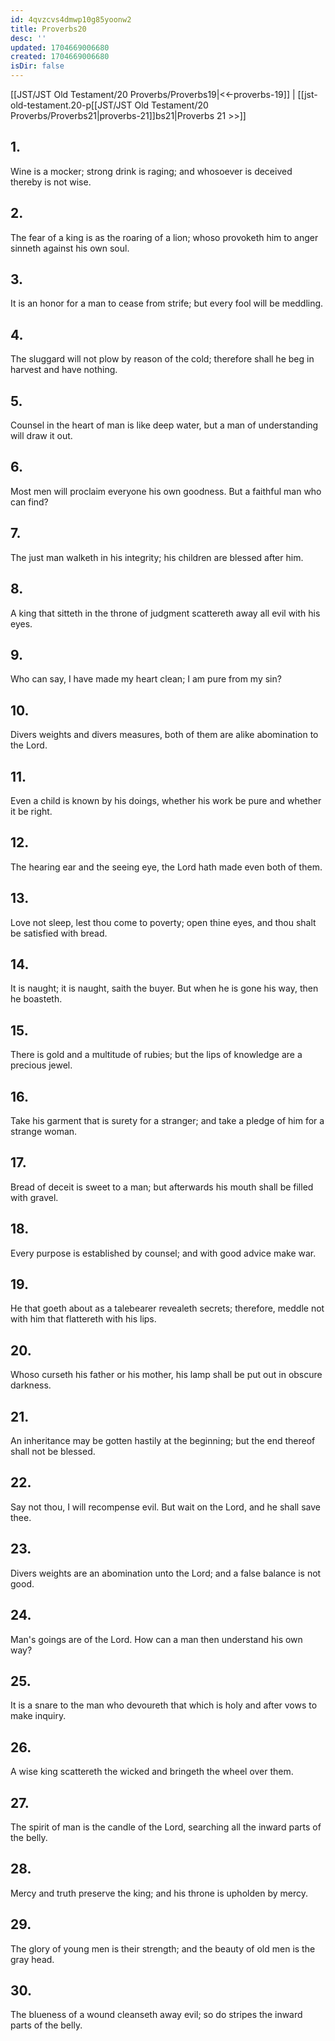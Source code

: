```yaml
---
id: 4qvzcvs4dmwp10g85yoonw2
title: Proverbs20
desc: ''
updated: 1704669006680
created: 1704669006680
isDir: false
---
```

[[JST/JST Old Testament/20 Proverbs/Proverbs19|<<-proverbs-19]] | [[jst-old-testament.20-p[[JST/JST Old Testament/20 Proverbs/Proverbs21|proverbs-21]]bs21|Proverbs 21 >>]]
## 1.
Wine is a mocker; strong drink is raging; and whosoever is deceived thereby is not wise.
## 2.
The fear of a king is as the roaring of a lion; whoso provoketh him to anger sinneth against his own soul.
## 3.
It is an honor for a man to cease from strife; but every fool will be meddling.
## 4.
The sluggard will not plow by reason of the cold; therefore shall he beg in harvest and have nothing.
## 5.
Counsel in the heart of man is like deep water, but a man of understanding will draw it out.
## 6.
Most men will proclaim everyone his own goodness. But a faithful man who can find?
## 7.
The just man walketh in his integrity; his children are blessed after him.
## 8.
A king that sitteth in the throne of judgment scattereth away all evil with his eyes.
## 9.
Who can say, I have made my heart clean; I am pure from my sin?
## 10.
Divers weights and divers measures, both of them are alike abomination to the Lord.
## 11.
Even a child is known by his doings, whether his work be pure and whether it be right.
## 12.
The hearing ear and the seeing eye, the Lord hath made even both of them.
## 13.
Love not sleep, lest thou come to poverty; open thine eyes, and thou shalt be satisfied with bread.
## 14.
It is naught; it is naught, saith the buyer. But when he is gone his way, then he boasteth.
## 15.
There is gold and a multitude of rubies; but the lips of knowledge are a precious jewel.
## 16.
Take his garment that is surety for a stranger; and take a pledge of him for a strange woman.
## 17.
Bread of deceit is sweet to a man; but afterwards his mouth shall be filled with gravel.
## 18.
Every purpose is established by counsel; and with good advice make war.
## 19.
He that goeth about as a talebearer revealeth secrets; therefore, meddle not with him that flattereth with his lips.
## 20.
Whoso curseth his father or his mother, his lamp shall be put out in obscure darkness.
## 21.
An inheritance may be gotten hastily at the beginning; but the end thereof shall not be blessed.
## 22.
Say not thou, I will recompense evil. But wait on the Lord, and he shall save thee.
## 23.
Divers weights are an abomination unto the Lord; and a false balance is not good.
## 24.
Man\'s goings are of the Lord. How can a man then understand his own way?
## 25.
It is a snare to the man who devoureth that which is holy and after vows to make inquiry.
## 26.
A wise king scattereth the wicked and bringeth the wheel over them.
## 27.
The spirit of man is the candle of the Lord, searching all the inward parts of the belly.
## 28.
Mercy and truth preserve the king; and his throne is upholden by mercy.
## 29.
The glory of young men is their strength; and the beauty of old men is the gray head.
## 30.
The blueness of a wound cleanseth away evil; so do stripes the inward parts of the belly.

